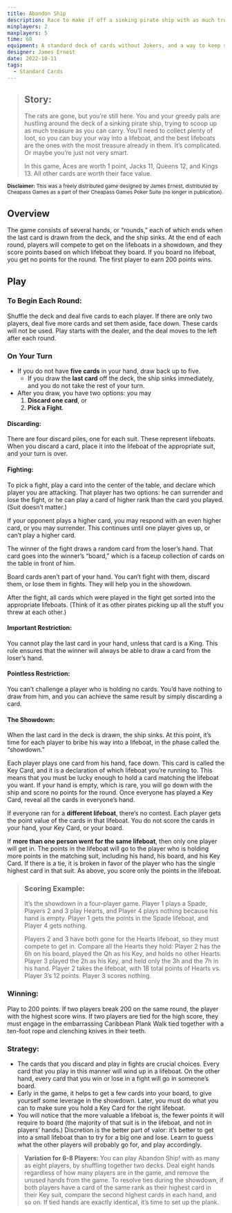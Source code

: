 ```yaml
---
title: Abandon Ship
description: Race to make if off a sinking pirate ship with as much treasure as you can.
minplayers: 2
maxplayers: 5
time: 60
equipment: A standard deck of cards without Jokers, and a way to keep score.
designer: James Ernest
date: 2022-10-11
tags:
  - Standard Cards
---
```


> ## Story:
>
> The rats are gone, but you’re still here. You and your greedy pals are hustling around the deck of a sinking pirate ship, trying to scoop up as much treasure as you can carry. You’ll need to collect plenty of loot, so you can buy your way into a lifeboat, and the best lifeboats are the ones with the most treasure already in them. It’s complicated. Or maybe you’re just not very smart.
>
> In this game, Aces are worth 1 point, Jacks 11, Queens 12, and Kings 13. All other cards are worth their face value.

<p><small><strong>Disclaimer:</strong> This was a freely distributed game designed by James Ernest, distributed by Cheapass Games as a part of their Cheapass Games Poker Suite (no longer in publication).</small><p>

## Overview

The game consists of several hands, or “rounds,” each of which ends when the last card is drawn from the deck, and the ship sinks. At the end of each round, players will compete to get on the lifeboats in a showdown, and they score points based on which lifeboat they board. If you board no lifeboat, you get no points for the round. The first player to earn 200 points wins.

## Play

### To Begin Each Round:

Shuffle the deck and deal five cards to each player. If there are only two players, deal five more cards and set them aside, face down. These cards will not be used. Play starts with the dealer, and the deal moves to the left after each round.

### On Your Turn

- If you do not have **five cards** in your hand, draw back up to five.
    - If you draw the **last card** off the deck, the ship sinks immediately, and you do not take the rest of your turn.
- After you draw, you have two options: you may
    1. **Discard one card**, or
    2. **Pick a Fight**.

#### Discarding:

There are four discard piles, one for each suit. These represent lifeboats. When you discard a card, place it into the lifeboat of the appropriate suit, and your turn is over.

#### Fighting:

To pick a fight, play a card into the center of the table, and declare which player you are attacking. That player has two options: he can surrender and lose the fight, or he can play a card of higher rank than the card you played. (Suit doesn’t matter.)

If your opponent plays a higher card, you may respond with an even higher card, or you may surrender. This continues until one player gives up, or can’t play a higher card.

The winner of the fight draws a random card from the loser’s hand. That card goes into the winner’s “board,” which is a faceup collection of cards on the table in front of him.

Board cards aren’t part of your hand. You can’t fight with them, discard them, or lose them in fights. They will help you in the showdown.

After the fight, all cards which were played in the fight get sorted into the appropriate lifeboats. (Think of it as other pirates picking up all the stuff you threw at each other.)

#### Important Restriction:

You cannot play the last card in your hand, unless that card is a King. This rule ensures that the winner will always be able to draw a card from the loser’s hand.

#### Pointless Restriction:

You can’t challenge a player who is holding no cards. You’d have nothing to draw from him, and you can achieve the same result by simply discarding a card.

#### The Showdown:

When the last card in the deck is drawn, the ship sinks. At this point, it’s time for each player to bribe his way into a lifeboat, in the phase called the “showdown.”

Each player plays one card from his hand, face down. This card is called the Key Card, and it is a declaration of which lifeboat you’re running to. This means that you must be lucky enough to hold a card matching the lifeboat you want. If your hand is empty, which is rare, you will go down with the ship and score no points for the round. Once everyone has played a Key Card, reveal all the cards in everyone’s hand.

If everyone ran for a **different lifeboat**, there’s no contest. Each player gets the point value of the cards in that lifeboat. You do not score the cards in your hand, your Key Card, or your board.

If **more than one person went for the same lifeboat**, then only one player will get in. The points in the lifeboat will go to the player who is holding more points in the matching suit, including his hand, his board, and his Key Card. If there is a tie, it is broken in favor of the player who has the single highest card in that suit. As above, you score only the points in the lifeboat.


> ### Scoring Example:
>
> It’s the showdown in a four-player game. Player 1 plays a Spade, Players 2 and 3 play Hearts, and Player 4 plays nothing because his hand is empty. Player 1 gets the points in the Spade lifeboat, and Player 4 gets nothing.
>
> Players 2 and 3 have both gone for the Hearts lifeboat, so they must compete to get in. Compare all the Hearts they hold: Player 2 has the 6h on his board, played the Qh as his Key, and holds no other Hearts. Player 3 played the 2h as his Key, and held only the 3h and the 7h in his hand. Player 2 takes the lifeboat, with 18 total points of Hearts vs. Player 3’s 12 points. Player 3 scores nothing.


### Winning:

Play to 200 points. If two players break 200 on the same round, the player with the highest score wins. If two players are tied for the high score, they must engage in the embarrassing Caribbean Plank Walk tied together with a ten-foot rope and clenching knives in their teeth.

### Strategy:

- The cards that you discard and play in fights are crucial choices. Every card that you play in this manner will wind up in a lifeboat. On the other hand, every card that you win or lose in a fight will go in someone’s board.
- Early in the game, it helps to get a few cards into your board, to give yourself some leverage in the showdown. Later, you must do what you can to make sure you hold a Key Card for the right lifeboat.
- You will notice that the more valuable a lifeboat is, the fewer points it will require to board (the majority of that suit is in the lifeboat, and not in players’ hands.) Discretion is the better part of valor: it’s better to get into a small lifeboat than to try for a big one and lose. Learn to guess what the other players will probably go for, and play accordingly.

> **Variation for 6-8 Players:** You can play Abandon Ship! with as many as eight players, by shuffling together two decks. Deal eight hands regardless of how many players are in the game, and remove the unused hands from the game. To resolve ties during the showdown, if both players have a card of the same rank as their highest card in their Key suit, compare the second highest cards in each hand, and so on. If tied hands are exactly identical, it’s time to set up the plank.

